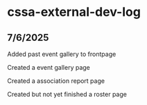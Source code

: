 # cssa-external-dev-log

## 7/6/2025
Added past event gallery to frontpage

Created a event gallery page

Created a association report page

Created but not yet finished a roster page
